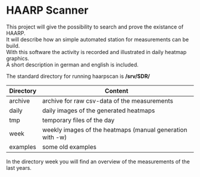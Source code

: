 # HAARP Scanner

This project will give the possibility to search and prove the existance of HAARP.  
It will describe how an simple automated station for measurements can be build.  
With this software the activity is recorded and illustrated in daily heatmap graphics.  
A short description in german and english is included.


The standard directory for running haarpscan is **/srv/SDR/**  


Directory | Content
----------- | ----------
archive | archive for raw csv-data of the measurements
daily | daily images of the generated heatmaps
tmp | temporary files of the day
week | weekly images of the heatmaps (manual generation with -w)
examples | some old examples


In the directory week you will find an overview of the measurements of the last years.
